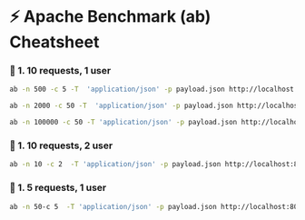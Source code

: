
# ⚡ Apache Benchmark (ab) Cheatsheet
### 🔹 1. 10 requests, 1 user
```bash
ab -n 500 -c 5 -T  'application/json' -p payload.json http://localhost:8081/payments

ab -n 2000 -c 50 -T  'application/json' -p payload.json http://localhost:8081/payments

ab -n 100000 -c 50 -T 'application/json' -p payload.json http://localhost:8081/payments


```




### 🔹 1. 10 requests, 2 user
```bash
ab -n 10 -c 2  -T 'application/json' -p payload.json http://localhost:8080/payments
```

### 🔹 1. 5 requests, 1 user
```bash
ab -n 50-c 5  -T 'application/json' -p payload.json http://localhost:8081/payments
```
